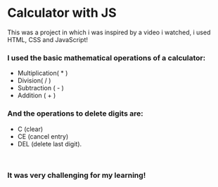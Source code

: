 # Calculator with JS

This was a project in which i was inspired by a video i watched, i used HTML, CSS and JavaScript!

### I used the basic mathematical operations of a calculator: 
- Multiplication( * ) 
- Division( / ) 
- Subtraction ( - ) 
- Addition ( + )
### And the operations to delete digits are:
- C (clear)
- CE (cancel entry)
- DEL (delete last digit).

</br>

### It was very challenging for my learning!
